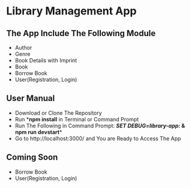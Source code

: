 # Library Management App

## The App Include The Following Module

- Author
- Genre
- Book Details with Imprint
- Book
- Borrow Book
- User(Registration, Login)

## User Manual

- Download or Clone The Repository
- Run ***npm install** in Terminal or Command Prompt
- Run The Following in Command Prompt: ***SET DEBUG=library-app:* & npm run devstart***
- Go to http://localhost:3000/ and You are Ready to Access The App

## Coming Soon

- Borrow Book
- User(Registration, Login)